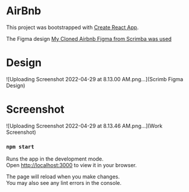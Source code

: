 # AirBnb

This project was bootstrapped with [Create React App](https://github.com/facebook/create-react-app).


The Figma design [My Cloned Airbnb Figma from Scrimba was used](https://www.figma.com/file/XJX8sIJrZQGjvMQm6zfb5S/Airbnb-Experiences-(Copy)?node-id=2%3A2)


# Design
![Uploading Screenshot 2022-04-29 at 8.13.00 AM.png…](Scrimb Figma Design)

# Screenshot
![Uploading Screenshot 2022-04-29 at 8.13.46 AM.png…](Work Screenshot)





### `npm start`

Runs the app in the development mode.\
Open [http://localhost:3000](http://localhost:3000) to view it in your browser.

The page will reload when you make changes.\
You may also see any lint errors in the console.






